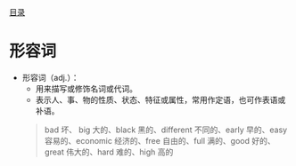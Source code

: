 [目录](../README.md)
# 形容词

* 形容词（adj.）：
  * 用来描写或修饰名词或代词。
  * 表示人、事、物的性质、状态、特征或属性，常用作定语，也可作表语或补语。
  > bad 坏、 big 大的、black 黑的、different 不同的、early 早的、easy 容易的、economic 经济的、free 自由的、full 满的、good 好的、great 伟大的、hard 难的、high 高的